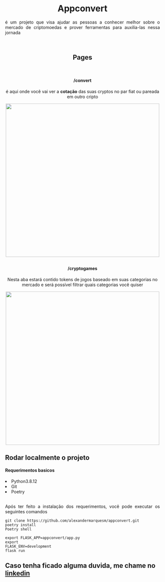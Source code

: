<h1 align="center">Appconvert</h1>

<div align="justify">
  <p>é um projeto que visa ajudar as pessoas a conhecer melhor sobre o mercado de criptomoedas e prover ferramentas para auxilia-las nessa jornada<p>
</div>

<br>

<div align="center">
  <h2>Pages</h3>
</div>

<br>

<div align="center">
  <h4>/convert</h4>
  <p>é aqui onde você vai ver a <b>cotação</b> das suas cryptos no par fiat ou pareada em outro cripto</p>
  <img height="500" src="https://user-images.githubusercontent.com/45858958/156349710-3d942cb5-f63b-4ef9-89ba-efc33b97a20c.png">
 
</div>

##

<div align="center">
  <h4>/cryptogames</h4>
  <p>Nesta aba estará contido tokens de jogos baseado em suas categorias no mercado e será possível filtrar quais categorias você quiser</p>
  <img height="500" src="https://user-images.githubusercontent.com/45858958/156349853-4648ee94-aff9-4530-8331-258f7ace3a63.png">
</div>


<div align="justify">
  <h2>Rodar localmente o projeto</h2>
  <h4>Requerimentos basicos</h4>
  <li>Python3.8.12</li>
  <li>Git</li>
  <li>Poetry</li>
  <br>
  <p>Após ter feito a instalação dos requerimentos, você pode executar os seguintes comandos</p>
  <code>git clone https://github.com/alexandermarquesm/appconvert.git</code><br>
  <code>poetry install</code><br>
  <code>Poetry shell</code>
  
  <code>export FLASK_APP=appconvert/app.py</code><br>
  <code>export FLASK_ENV=development</code><br>
  <code>flask run</code><br>
</div>

## Caso tenha ficado alguma duvida, me chame no [linkedin](https://www.linkedin.com/in/alexander-marques-a70b87198/) 
